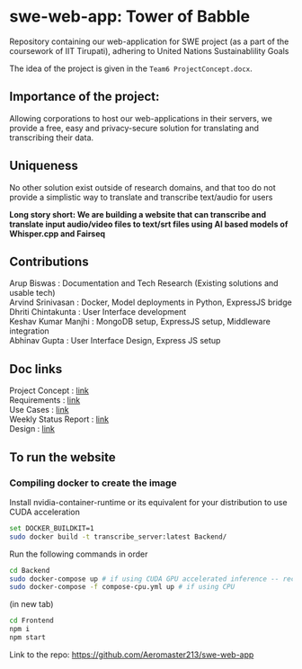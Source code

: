 # swe-web-app: Tower of Babble

Repository containing our web-application for SWE project (as a part of the coursework of IIT Tirupati), adhering to United Nations Sustainablility Goals

The idea of the project is given in the `Team6 ProjectConcept.docx`. 

## Importance of the project:
Allowing corporations to host our web-applications in their servers, we provide a free, easy and privacy-secure solution for translating and transcribing their data.

## Uniqueness
No other solution exist outside of research domains, and that too do not provide a simplistic way to translate and transcribe text/audio for users

**Long story short: We are building a website that can transcribe and translate input audio/video files to text/srt files using AI based models of Whisper.cpp and Fairseq**

## Contributions
Arup Biswas         : Documentation and Tech Research (Existing solutions and usable tech) <br>
Arvind Srinivasan   : Docker, Model deployments in Python, ExpressJS bridge <br>
Dhriti Chintakunta  : User Interface development <br>
Keshav Kumar Manjhi : MongoDB setup, ExpressJS setup, Middleware integration <br>
Abhinav Gupta       : User Interface Design, Express JS setup 

## Doc links
Project Concept : [link](https://docs.google.com/document/d/1HpocQnrGQJywSnZ3fIJ-sw-yIiCgGKAyLZrm4KkIKmw/edit?usp=drivesdk)
<br>
Requirements         : [link](https://docs.google.com/document/d/1YWgGKmDxeYOwvWN6YkJi8t6OKxZow1b4/edit?usp=drivesdk&ouid=114268721722635085808&rtpof=true&sd=true)
<br>
Use Cases            : [link](https://docs.google.com/document/d/1GQMLbYJCmfG9JFh7Cgzp61rlSL2CsMRq4fEupq4DMKk/edit?usp=drivesdk)
<br>
Weekly Status Report : [link](https://docs.google.com/document/d/1jDemDmnepd8-6kNmyRCfemr_Mmsws3XKXDsyNfvufzM/edit?usp=drivesdk)
<br>
Design               : [link](https://docs.google.com/document/d/181ZK64r7MhxgnhrBuxd3HlSPzm74X-0rUi2LtAZmsc4/edit?usp=drivesdk)
## To run the website

### Compiling docker to create the image

Install nvidia-container-runtime or its equivalent for your distribution to use CUDA acceleration

```bash
set DOCKER_BUILDKIT=1
sudo docker build -t transcribe_server:latest Backend/
```

Run the following commands in order
```bash
cd Backend
sudo docker-compose up # if using CUDA GPU accelerated inference -- recommended for performance
sudo docker-compose -f compose-cpu.yml up # if using CPU
```
(in new tab)
```bash
cd Frontend
npm i 
npm start
```
Link to the repo: https://github.com/Aeromaster213/swe-web-app
